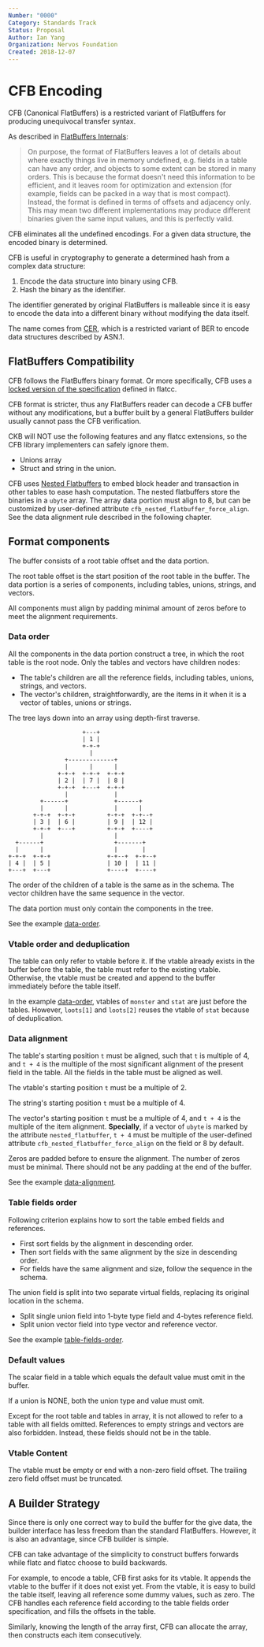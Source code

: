 ```yaml
---
Number: "0000"
Category: Standards Track
Status: Proposal
Author: Ian Yang
Organization: Nervos Foundation
Created: 2018-12-07
---
```


# CFB Encoding

CFB (Canonical FlatBuffers) is a restricted variant of FlatBuffers for producing unequivocal transfer syntax.

As described in [FlatBuffers Internals][flatbuffers-internals]:

[flatbuffers-internals]: https://google.github.io/flatbuffers/flatbuffers_internals.html

> On purpose, the format of FlatBuffers leaves a lot of details about where exactly things live in memory undefined, e.g. fields in a table can have any order, and objects to some extent can be stored in many orders. This is because the format doesn't need this information to be efficient, and it leaves room for optimization and extension (for example, fields can be packed in a way that is most compact). Instead, the format is defined in terms of offsets and adjacency only. This may mean two different implementations may produce different binaries given the same input values, and this is perfectly valid.

CFB eliminates all the undefined encodings. For a given data structure, the encoded binary is determined.

CFB is useful in cryptography to generate a determined hash from a complex data structure:

1.  Encode the data structure into binary using CFB.
2.  Hash the binary as the identifier.

The identifier generated by original FlatBuffers is malleable since it is easy to encode the data into a different binary without modifying the data itself.

The name comes from [CER], which is a restricted variant of BER to encode data structures described by ASN.1.

[cer]: https://en.wikipedia.org/wiki/X.690#CER_encoding

## FlatBuffers Compatibility

CFB follows the FlatBuffers binary format. Or more specifically, CFB uses a [locked version of the specification][flatcc-spec] defined in flatcc.

[flatcc-spec]: https://github.com/nervosnetwork/flatcc/blob/master/doc/binary-format.md

CFB format is stricter, thus any FlatBuffers reader can decode a CFB buffer without any modifications, but a buffer built by a general FlatBuffers builder usually cannot pass the CFB verification.

CKB will NOT use the following features and any flatcc extensions, so the CFB library implementers can safely ignore them.

- Unions array
- Struct and string in the union.

CFB uses [Nested Flatbuffers][nested-flatbuffers] to embed block header and transaction in other tables to ease hash computation. The nested flatbuffers store the binaries in a `ubyte` array. The array data portion must align to 8, but can be customized by user-defined attribute `cfb_nested_flatbuffer_force_align`. See the data alignment rule described in the following chapter.

[nested-flatbuffers]: https://github.com/nervosnetwork/flatcc/blob/master/doc/binary-format.md#nested-flatbuffers

## Format components

The buffer consists of a root table offset and the data portion.

The root table offset is the start position of the root table in the buffer.
The data portion is a series of components, including tables, unions, strings, and vectors.

All components must align by padding minimal amount of zeros before to meet
the alignment requirements.

### Data order

All the components in the data portion construct a tree, in which the root table is the root node. Only the tables and vectors have children nodes:

- The table's children are all the reference fields, including tables, unions, strings, and vectors.
- The vector's children, straightforwardly, are the items in it when it is a vector of tables, unions or strings.

The tree lays down into an array using depth-first traverse.

```text
                     +---+
                     | 1 |
                     +-+-+
                       |
                +-------------+
                |      |      |
              +-+-+  +-+-+  +-+-+
              | 2 |  | 7 |  | 8 |
              +-+-+  +---+  +-+-+
                |             |
         +------+             +------+
         |      |             |      |
       +-+-+  +-+-+         +-+-+  +-+--+
       | 3 |  | 6 |         | 9 |  | 12 |
       +-+-+  +---+         +-+-+  +----+
         |                    |
  +------+                    +-------+
  |      |                    |       |
+-+-+  +-+-+                +-+--+  +-+--+
| 4 |  | 5 |                | 10 |  | 11 |
+---+  +---+                +----+  +----+
```

The order of the children of a table is the same as in the schema. The vector children have the same sequence in the vector.

The data portion must only contain the components in the tree.

See the example [data-order].

[data-order]: examples/data_order.md

### Vtable order and deduplication

The table can only refer to vtable before it. If the vtable already
exists in the buffer before the table, the table must refer to the existing
vtable. Otherwise, the vtable must be created and append to the buffer immediately before the table itself.

In the example [data-order], vtables of `monster` and `stat` are just
before the tables. However, `loots[1]` and `loots[2]` reuses the
vtable of `stat` because of deduplication.

### Data alignment

The table's starting position `t` must be aligned, such that `t` is multiple of 4, and `t + 4` is the multiple of the most significant alignment of the present field in the table. All the fields in the table must be aligned as well.

The vtable's starting position `t` must be a multiple of 2.

The string's starting position `t` must be a multiple of 4.

The vector's starting position `t` must be a multiple of 4, and `t + 4` is the multiple of the item alignment. **Specially**, if a vector of `ubyte` is marked by the attribute `nested_flatbuffer`, `t + 4` must be multiple of the user-defined attribute `cfb_nested_flatbuffer_force_align` on the field or 8 by default.

Zeros are padded before to ensure the alignment. The number of zeros must be minimal. There should not be any padding at the end of the buffer.

See the example [data-alignment].

[data-alignment]: examples/data_alignment.md

### Table fields order

Following criterion explains how to sort the table embed fields and references.

- First sort fields by the alignment in descending order.
- Then sort fields with the same alignment by the size in descending order.
- For fields have the same alignment and size, follow the sequence in the schema.

The union field is split into two separate virtual fields, replacing its original location in the schema.

- Split single union field into 1-byte type field and 4-bytes reference field.
- Split union vector field into type vector and reference vector.

See the example [table-fields-order].

[table-fields-order]: examples/table_fields_order.md

### Default values

The scalar field in a table which equals the default value must omit in the buffer.

If a union is NONE, both the union type and value must omit.

Except for the root table and tables in array, it is not allowed to refer to a table with all fields omitted. References to empty strings and vectors are also forbidden. Instead, these fields should not be in the table.

### Vtable Content

The vtable must be empty or end with a non-zero field offset. The trailing
zero field offset must be truncated.

## A Builder Strategy

Since there is only one correct way to build the buffer for the give data, the builder interface has less freedom than the standard FlatBuffers. However, it is also an advantage, since CFB builder is simple.

CFB can take advantage of the simplicity to construct buffers forwards while flatc and flatcc choose to build backwards.

For example, to encode a table, CFB first asks for its vtable. It appends the
vtable to the buffer if it does not exist yet. From the vtable, it is easy to
build the table itself, leaving all reference some dummy values, such as zero.
The CFB handles each reference field according to the table fields order
specification, and fills the offsets in the table.

Similarly, knowing the length of the array first, CFB can allocate the array, then constructs each item consecutively.
